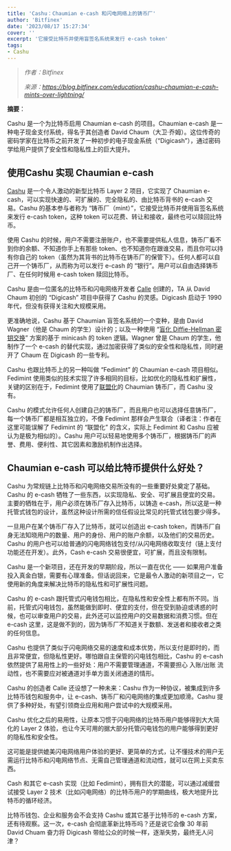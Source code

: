 ```yaml
---
title: 'Cashu：Chaumian e-cash 和闪电网络上的铸币厂'
author: 'Bitfinex'
date: '2023/08/17 15:27:34'
cover: ''
excerpt: '它接受比特币并使用盲签名系统来发行 e-cash token'
tags:
- Cashu
---
```



> *作者：Bitfinex*
> 
> *来源：<https://blog.bitfinex.com/education/cashu-chaumian-e-cash-mints-over-lightning/>*



**摘要**：

Cashu 是一个为比特币启用 Chaumian e-cash 的项目。Chaumian e-cash 是一种电子现金支付系统，得名于其创造者 David Chaum（大卫·乔姆）。这位传奇的密码学家在比特币之前开发了一种初步的电子现金系统（“Digicash”），通过密码学给用户提供了安全性和隐私性上的巨大提升。

## 使用Cashu 实现 Chaumian e-cash

[Cashu](https://cashu.space/) 是一个令人激动的新型比特币 Layer 2 项目，它实现了 Chaumian e-cash，可以实现快速的、可扩展的、完全隐私的、由比特币背书的 e-cash 交易。Cashu 的基本参与者称为 “铸币厂（mint）”，它接受比特币并使用盲签名系统来发行 e-cash token，这种 token 可以花费、转让和接收，最终也可以赎回比特币。

使用 Cashu 的时候，用户不需要注册账户，也不需要提供私人信息，铸币厂看不到你的余额、不知道你手上有那些 token、也不知道你在跟谁交易，而且你可以持有你自己的 token（虽然为其背书的比特币在铸币厂的保管下）。任何人都可以自己开一个铸币厂，从而称为可以发行 e-cash 的 “银行”。用户可以自由选择铸币厂、在任何时候用 e-cash token 赎回比特币。

Cashu 是由一位匿名的比特币和闪电网络开发者 [Calle](https://twitter.com/callebtc) 创建的，TA 从 David Chaum 初创的 “Digicash” 项目中获得了 Cashu 的灵感。Digicash 启动于 1990 年代，但没有获得关注和大规模采用。

更准确地说，Cashu 基于 Chaumian 盲签名系统的一个变种，是由 David Wagner（他是 Chaum 的学生）设计的；以及一种使用 “[盲化 Diffie-Hellman 密钥交换](https://en.wikipedia.org/wiki/Diffie%E2%80%93Hellman_key_exchange)” 方案的基于 minicash 的 token 逻辑。Wagner 曾是 Chaum 的学生，他制作了一个 e-cash 的替代实现，通过加密获得了类似的安全性和隐私性，同时避开了 Chaum 在 Digicash 的一些专利。

Cashu 也跟比特币上的另一种叫做 “Fedimint” 的 Chaumian e-cash 项目相似。Fedimint 使用类似的技术实现了许多相同的目标，比如优化的隐私性和扩展性，关键的区别在于，Fedimint 使用了[联盟化](https://en.wikipedia.org/wiki/Federation_(information_technology))的 Chaumian 铸币厂，而 Cashu 没有。

Cashu 的模式允许任何人创建自己的铸币厂，而且用户也可以选择任意铸币厂，每一个铸币厂都是相互独立的，不像 Fedimint 那样会产生联合（译者注：作者在这里可能误解了 Fedimint 的 “联盟化” 的含义，实际上 Fedimint 和 Cashu 应被认为是极为相似的）。Cashu 用户可以轻易地使用多个铸币厂，根据铸币厂的声誉、费用、便利性、其它因素和激励机制作出选择。

## Chaumian e-cash 可以给比特币提供什么好处？

Cashu 为常规链上比特币和闪电网络交易所没有的一些重要好处奠定了基础。Cashu 的 e-cash 牺牲了一些东西，以实现隐私、安全、可扩展且便宜的交易。主要的牺牲在于，用户必须在铸币厂存入比特币，以铸造 e-cash，所以这是一种托管式钱包的设计，虽然这种设计所需的信任假设比常见的托管式钱包要少得多。

一旦用户在某个铸币厂存入了比特币，就可以创造出 e-cash token，而铸币厂自身无法知晓用户的数量、用户的身份、用户的账户余额，以及他们的交易历史。Cashu 的用户也可以给普通的闪电网络钱包支付/从闪电网络收取支付（链上支付功能还在开发）。此外，Cash e-cash 交易很便宜，可扩展，而且没有限制。

Cashu 是一个新项目，还在开发的早期阶段，所以一直在优化 —— 如果用户准备投入真金白银，需要有心理准备。但话说回来，它是最令人激动的新项目之一，它使用新的角度来解决比特币的隐私性和可扩展性问题。

Cashu 的 e-cash 跟托管式闪电钱包相比，在隐私性和安全性上都有所不同。当前，托管式闪电钱包，虽然能做到即时、便宜的支付，但在受到胁迫或诱惑的时候，也可以审查用户的交易，此外还可以监控用户的交易数据和消费习惯。但在 e-cash 这里，这是做不到的，因为铸币厂不知道关于数额、发送者和接收者之类的任何信息。

Cashu 也提供了类似于闪电网络交易的速度和成本优势，所以支付是即时的，而且非常便宜，但隐私性更好。哪怕跟自主保管的闪电钱包相比，Cashu 的 e-cash 依然提供了易用性上的一些好处：用户不需要管理通道，不需要担心 入账/出账 流动性，也不需要应对被通道对手单方面关闭通道的情形。

Cashu 的创造者 Calle 还设想了一种未来：Cashu 作为一种协议，被集成到许多比特币钱包和服务中，让 e-cash、铸币厂和闪电网络的集成更加顺滑。Cashu 提供了多种好处，有望引领商业应用和用户尝试中的大规模采用。

Cashu 优化之后的易用性，让原本习惯于闪电网络的比特币用户能够得到大大简化的 Layer 2 体验，也让今天可用的据大部分托管闪电钱包的用户能够得到更好的隐私性和安全性。

这可能是提供媲美闪电网络用户体验的更好、更简单的方式，让不懂技术的用户无需运行比特币和闪电网络节点、无需自己管理通道和流动性，就可以在网上买卖东西。

Cash 和其它 e-cash 实现（比如 Fedimint），拥有巨大的潜能，可以通过减缓尝试接受 Layer 2 技术（比如闪电网络）的比特币用户的学期曲线，极大地提升比特币的循环经济。

比特币钱包、企业和服务会不会支持 Cashu 或其它基于比特币的 e-cash 方案，还有待观察。这一次，e-cash 会彻底革新比特币吗？还是说它会像 30 年前 David Chuam 奋力将 Digicash 带给公众的时候一样，逐渐失势，最终无人问津？